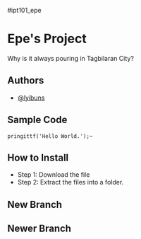 #ipt101_epe

# Epe's Project

Why is it always pouring in Tagbilaran City?

## Authors

- [@lyibuns](https://github.com/lyibuns) 

## Sample Code

`pringittf('Hello World.');~`

## How to Install

- Step 1: Download the file
- Step 2: Extract the files into a folder.

## New Branch
## Newer Branch